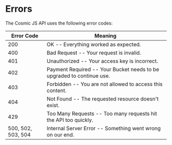 # Errors

The Cosmic JS API uses the following error codes:


Error Code | Meaning
---------- | -------
200 | OK -- Everything worked as expected.
400 | Bad Request -- Your request is invalid.
401 | Unauthorized -- Your access key is incorrect.
402 | Payment Required -- Your Bucket needs to be upgraded to continue use.
403 | Forbidden -- You are not allowed to access this content.
404 | Not Found -- The requested resource doesn't exist.
429 | Too Many Requests -- Too many requests hit the API too quickly.
500, 502, 503, 504 | Internal Server Error -- Something went wrong on our end.

